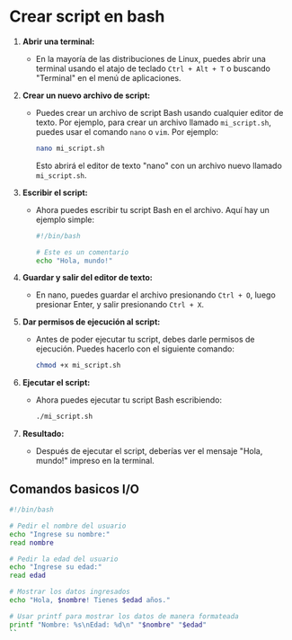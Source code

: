 # Crear script en bash

1. **Abrir una terminal:**
   - En la mayoría de las distribuciones de Linux, puedes abrir una terminal usando el atajo de teclado `Ctrl + Alt + T` o buscando "Terminal" en el menú de aplicaciones.

2. **Crear un nuevo archivo de script:**
   - Puedes crear un archivo de script Bash usando cualquier editor de texto. Por ejemplo, para crear un archivo llamado `mi_script.sh`, puedes usar el comando `nano` o `vim`. Por ejemplo:
     ```bash
     nano mi_script.sh
     ```
     Esto abrirá el editor de texto "nano" con un archivo nuevo llamado `mi_script.sh`.

3. **Escribir el script:**
   - Ahora puedes escribir tu script Bash en el archivo. Aquí hay un ejemplo simple:
     ```bash
     #!/bin/bash

     # Este es un comentario
     echo "Hola, mundo!"
     ```

4. **Guardar y salir del editor de texto:**
   - En nano, puedes guardar el archivo presionando `Ctrl + O`, luego presionar Enter, y salir presionando `Ctrl + X`.

5. **Dar permisos de ejecución al script:**
   - Antes de poder ejecutar tu script, debes darle permisos de ejecución. Puedes hacerlo con el siguiente comando:
     ```bash
     chmod +x mi_script.sh
     ```

6. **Ejecutar el script:**
   - Ahora puedes ejecutar tu script Bash escribiendo:
     ```bash
     ./mi_script.sh
     ```

7. **Resultado:**
   - Después de ejecutar el script, deberías ver el mensaje "Hola, mundo!" impreso en la terminal.

## Comandos basicos I/O
```bash
#!/bin/bash

# Pedir el nombre del usuario
echo "Ingrese su nombre:"
read nombre

# Pedir la edad del usuario
echo "Ingrese su edad:"
read edad

# Mostrar los datos ingresados
echo "Hola, $nombre! Tienes $edad años."

# Usar printf para mostrar los datos de manera formateada
printf "Nombre: %s\nEdad: %d\n" "$nombre" "$edad"
``

